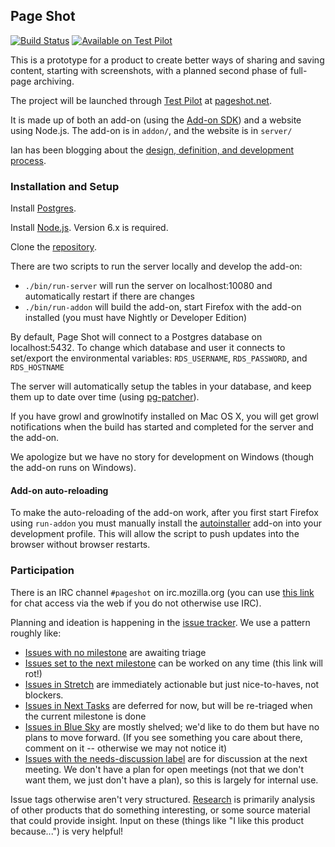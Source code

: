 ## Page Shot

[![Build Status](https://travis-ci.org/mozilla-services/pageshot.svg)](https://travis-ci.org/mozilla-services/pageshot)
[![Available on Test Pilot](https://img.shields.io/badge/available_on-Test_Pilot-0996F8.svg)](https://testpilot.firefox.com/experiments/page-shot)

This is a prototype for a product to create better ways of sharing and saving content, starting with screenshots, with a planned second phase of full-page archiving.

The project will be launched through [Test Pilot](https://testpilot.firefox.com/) at [pageshot.net](https://pageshot.net).

It is made up of both an add-on (using the [Add-on SDK](https://developer.mozilla.org/en-US/Add-ons/SDK)) and a website using Node.js.  The add-on is in `addon/`, and the website is in `server/`

Ian has been blogging about the [design, definition, and development process](http://www.ianbicking.org/tag/product-journal.html).

### Installation and Setup

Install [Postgres](http://www.postgresql.org/).

Install [Node.js](https://nodejs.org/). Version 6.x is required.

Clone the [repository](https://github.com/mozilla-services/pageshot/).

There are two scripts to run the server locally and develop the add-on:

- `./bin/run-server` will run the server on localhost:10080 and automatically restart if there are changes
- `./bin/run-addon` will build the add-on, start Firefox with the add-on installed (you must have Nightly or Developer Edition)

By default, Page Shot will connect to a Postgres database on localhost:5432. To change which database and user it connects to set/export the environmental variables: `RDS_USERNAME`, `RDS_PASSWORD`, and `RDS_HOSTNAME`

The server will automatically setup the tables in your database, and keep them up to date over time (using [pg-patcher](https://github.com/chilts/pg-patcher/)).

If you have growl and growlnotify installed on Mac OS X, you will get growl notifications when the build has started and completed for the server and the add-on.

We apologize but we have no story for development on Windows (though the add-on runs on Windows).

#### Add-on auto-reloading

To make the auto-reloading of the add-on work, after you first start Firefox using `run-addon` you must manually install the [autoinstaller](https://addons.mozilla.org/firefox/addon/autoinstaller/) add-on into your development profile.  This will allow the script to push updates into the browser without browser restarts.

### Participation

There is an IRC channel `#pageshot` on irc.mozilla.org (you can use [this link](https://kiwiirc.com/client/irc.mozilla.org/pageshot) for chat access via the web if you do not otherwise use IRC).

Planning and ideation is happening in the [issue tracker](https://github.com/mozilla-services/pageshot/issues).  We use a pattern roughly like:

* [Issues with no milestone](https://github.com/mozilla-services/pageshot/issues?q=is%3Aopen+is%3Aissue+no%3Amilestone) are awaiting triage
* [Issues set to the next milestone](https://github.com/mozilla-services/pageshot/milestone/13) can be worked on any time (this link will rot!)
* [Issues in Stretch](https://github.com/mozilla-services/pageshot/milestone/9) are immediately actionable but just nice-to-haves, not blockers.
* [Issues in Next Tasks](https://github.com/mozilla-services/pageshot/milestone/2) are deferred for now, but will be re-triaged when the current milestone is done
* [Issues in Blue Sky](https://github.com/mozilla-services/pageshot/milestone/3) are mostly shelved; we'd like to do them but have no plans to move forward.  (If you see something you care about there, comment on it -- otherwise we may not notice it)
* [Issues with the needs-discussion label](https://github.com/mozilla-services/pageshot/issues?q=is%3Aopen+is%3Aissue+label%3A%22needs+discussion%22) are for discussion at the next meeting.  We don't have a plan for open meetings (not that we don't want them, we just don't have a plan), so this is largely for internal use.

Issue tags otherwise aren't very structured. [Research](https://github.com/mozilla-services/pageshot/issues?q=is%3Aopen+is%3Aissue+label%3Aresearch) is primarily analysis of other products that do something interesting, or some source material that could provide insight.  Input on these (things like "I like this product because...") is very helpful!
